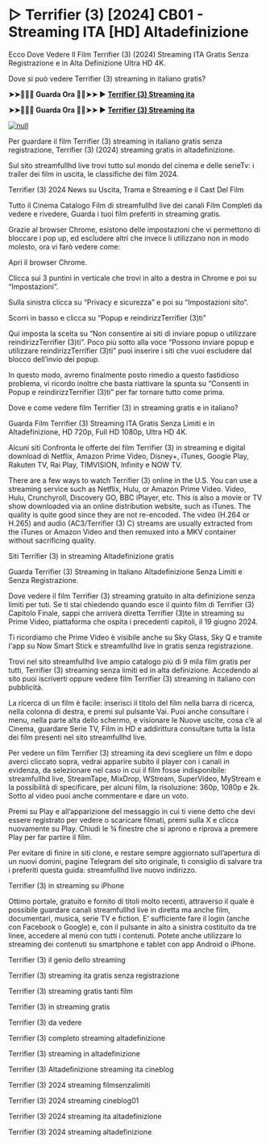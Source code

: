 # ▷ Terrifier (3) [2024] CB01 - Streaming ITA [HD] Altadefinizione
Ecco Dove Vedere Il Film Terrifier (3) (2024) Streaming ITA Gratis Senza Registrazione e in Alta Definizione Ultra HD 4K.

Dove si può vedere Terrifier (3) streaming in italiano gratis?

**➤➤🔴✅📱 Guarda Ora 🔴✅➤➤ ► [Terrifier (3) Streaming ita](https://t.co/2mpMr0dqMS)**

**➤➤🔴✅📱 Guarda Ora 🔴✅➤➤ ► [Terrifier (3) Streaming ita](https://t.co/2mpMr0dqMS)**

[![null](https://static.wixstatic.com/media/855a25_043b5abeb4ae4d35ac003198e7fe56ed~mv2.gif)](https://t.co/2mpMr0dqMS)

Per guardare il film Terrifier (3) streaming in italiano gratis senza registrazione, Terrifier (3) (2024) streaming gratis in altadefinizione.

Sul sito streamfullhd live trovi tutto sul mondo del cinema e delle serieTv: i trailer dei film in uscita, le classifiche dei film 2024.

Terrifier (3) 2024 News su Uscita, Trama e Streaming e il Cast Del Film

Tutto il Cinema Catalogo Film di streamfullhd live dei canali Film Completi da vedere e rivedere, Guarda i tuoi film preferiti in streaming gratis.

Grazie al browser Chrome, esistono delle impostazioni che vi permettono di bloccare i pop up, ed escludere altri che invece li utilizzano non in modo molesto, ora vi farò vedere come:

Apri il browser Chrome.

Clicca sui 3 puntini in verticale che trovi in alto a destra in Chrome e poi su “Impostazioni”.

Sulla sinistra clicca su “Privacy e sicurezza” e poi su “Impostazioni sito“.

Scorri in basso e clicca su “Popup e reindirizzTerrifier (3)ti”

Qui imposta la scelta su “Non consentire ai siti di inviare popup o utilizzare reindirizzTerrifier (3)ti”. Poco più sotto alla voce “Possono inviare popup e utilizzare reindirizzTerrifier (3)ti” puoi inserire i siti che vuoi escludere dal blocco dell’invio dei popup.

In questo modo, avremo finalmente posto rimedio a questo fastidioso problema, vi ricordo inoltre che basta riattivare la spunta su “Consenti in Popup e reindirizzTerrifier (3)ti” per far tornare tutto come prima.

Dove e come vedere film Terrifier (3) in streaming gratis e in italiano?

Guarda Film Terrifier (3) Streaming ITA Gratis Senza Limiti e in Altadefinizione, HD 720p, Full HD 1080p, Ultra HD 4K.

Alcuni siti Confronta le offerte dei film Terrifier (3) in streaming e digital download di Netflix, Amazon Prime Video, Disney+, iTunes, Google Play, Rakuten TV, Rai Play, TIMVISION, Infinity e NOW TV.

There are a few ways to watch Terrifier (3) online in the U.S. You can use a streaming service such as Netflix, Hulu, or Amazon Prime Video. Video, Hulu, Crunchyroll, Discovery GO, BBC iPlayer, etc. This is also a movie or TV show downloaded via an online distribution website, such as iTunes. The quality is quite good since they are not re-encoded. The video (H.264 or H.265) and audio (AC3/Terrifier (3) C) streams are usually extracted from the iTunes or Amazon Video and then remuxed into a MKV container without sacrificing quality.

Siti Terrifier (3) in streaming Altadefinizione gratis

Guarda Terrifier (3) Streaming in Italiano Altadefinizione Senza Limiti e Senza Registrazione.

Dove vedere il film Terrifier (3) streaming gratuito in alta definizione senza limiti per tuti. Se ti stai chiedendo quando esce il quinto film di Terrifier (3) Capitolo Finale, sappi che arriverà diretta Terrifier (3)te in streaming su Prime Video, piattaforma che ospita i precedenti capitoli, il 19 giugno 2024.

Ti ricordiamo che Prime Video è visibile anche su Sky Glass, Sky Q e tramite l'app su Now Smart Stick e streamfullhd live in gratis senza registrazione.

Trovi nel sito streamfullhd live ampio catalogo più di 9 mila film gratis per tutti, Terrifier (3) streaming senza limiti ed in alta definizione. Accedendo al sito puoi iscriverti oppure vedere film Terrifier (3) streaming in italiano con pubblicità.

La ricerca di un film è facile: inserisci il titolo del film nella barra di ricerca, nella colonna di destra, e premi sul pulsante Vai. Puoi anche consultare i menu, nella parte alta dello schermo, e visionare le Nuove uscite, cosa c’è al Cinema, guardare Serie TV, Film in HD e addirittura consultare tutta la lista dei film presenti nel sito streamfullhd live.

Per vedere un film Terrifier (3) streaming ita devi scegliere un film e dopo averci cliccato sopra, vedrai apparire subito il player con i canali in evidenza, da selezionare nel caso in cui il film fosse indisponibile: streamfullhd live, StreamTape, MixDrop, WStream, SuperVideo, MyStream e la possibilità di specificare, per alcuni film, la risoluzione: 360p, 1080p e 2k. Sotto al video puoi anche commentare e dare un voto.

Premi su Play e all’apparizione del messaggio in cui ti viene detto che devi essere registrato per vedere o scaricare filmati, premi sulla X e clicca nuovamente su Play. Chiudi le ¾ finestre che si aprono e riprova a premere Play per far partire il film.

Per evitare di finire in siti clone, e restare sempre aggiornato sull’apertura di un nuovi domini, pagine Telegram del sito originale, ti consiglio di salvare tra i preferiti questa guida: streamfullhd live nuovo indirizzo.

Terrifier (3) in streaming su iPhone

Ottimo portale, gratuito e fornito di titoli molto recenti, attraverso il quale è possibile guardare canali streamfullhd live in diretta ma anche film, documentari, musica, serie TV e fiction. E’ sufficiente fare il login (anche con Facebook o Google) e, con il pulsante in alto a sinistra costituito da tre linee, accedere al menù con tutti i contenuti. Potete anche utilizzare lo streaming dei contenuti su smartphone e tablet con app Android o iPhone.

Terrifier (3) il genio dello streaming

Terrifier (3) streaming ita gratis senza registrazione

Terrifier (3) streaming gratis tanti film

Terrifier (3) in streaming gratis

Terrifier (3) da vedere

Terrifier (3) completo streaming altadefinizione

Terrifier (3) streaming in altadefinizione

Terrifier (3) Altadefinizione streaming ita cineblog

Terrifier (3) 2024 streaming filmsenzalimiti

Terrifier (3) 2024 streaming cineblog01

Terrifier (3) 2024 streaming ita altadefinizione

Terrifier (3) 2024 streaming altadefinizione
